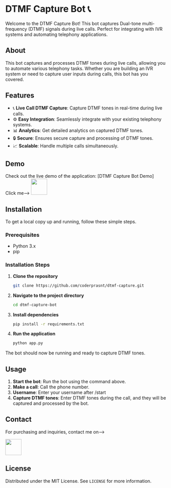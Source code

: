 # DTMF Capture Bot 📞

Welcome to the DTMF Capture Bot! This bot captures Dual-tone multi-frequency (DTMF) signals during live calls. Perfect for integrating with IVR systems and automating telephony applications.

## About

This bot captures and processes DTMF tones during live calls, allowing you to automate various telephony tasks. Whether you are building an IVR system or need to capture user inputs during calls, this bot has you covered.

## Features

- 📞 **Live Call DTMF Capture**: Capture DTMF tones in real-time during live calls.
- ⚙️ **Easy Integration**: Seamlessly integrate with your existing telephony systems.
- 📊 **Analytics**: Get detailed analytics on captured DTMF tones.
- 🔒 **Secure**: Ensures secure capture and processing of DTMF tones.
- 📈 **Scalable**: Handle multiple calls simultaneously.

## Demo

Check out the live demo of the application:
[DTMF Capture Bot Demo]
<br>
Click me--> <a href="https://t.me/witchvoip_bot" target="_blank">
  <img src="https://imgs.search.brave.com/icnnaEaG2oKU1tef6IbBnC3bDLFvRwMgZWCurV3uSk0/rs:fit:860:0:0:0/g:ce/aHR0cHM6Ly90NC5m/dGNkbi5uZXQvanBn/LzA1Lzg2LzEyLzE5/LzM2MF9GXzU4NjEy/MTk3Nl9nVXBEeDdi/WjBMZ3E2YkJqUTMz/ZzZDT3V1UW5xTVd6/MS5qcGc" width="50" height="50" />
</a>



## Installation

To get a local copy up and running, follow these simple steps.

### Prerequisites

- Python 3.x
- pip

### Installation Steps

1. **Clone the repository**

    ```bash
    git clone https://github.com/coderprasnt/dtmf-capture.git
    ```

2. **Navigate to the project directory**

    ```bash
    cd dtmf-capture-bot
    ```

3. **Install dependencies**

    ```bash
    pip install -r requirements.txt
    ```

4. **Run the application**

    ```bash
    python app.py
    ```

The bot should now be running and ready to capture DTMF tones.

## Usage

1. **Start the bot**: Run the bot using the command above.
2. **Make a call**: Call the phone number.
3. **Username**: Enter your username after /start
4. **Capture DTMF tones**: Enter DTMF tones during the call, and they will be captured and processed by the bot.



## Contact

For purchasing and inquiries, contact me on--> 

<a href="https://t.me/WitchShopHub" target="_blank">
  <img src="https://imgs.search.brave.com/w4Usb1Piis4lc_5ZFqBeIirJ524_Bx9rNNFlOa40esE/rs:fit:860:0:0:0/g:ce/aHR0cHM6Ly9tYXhj/ZG4uaWNvbnM4LmNv/bS9wYWNrcy9wcmV2/aWV3LWljb24vbWVz/c2FnaW5nLnN2Zw" width="50" height="50" />
</a>

## License

Distributed under the MIT License. See `LICENSE` for more information.

<!---
your-username/dtmf-capture-bot is a ✨ special ✨ repository because its `README.md` (this file) appears on your GitHub profile.
You can click the Preview link to take a look at your changes.
--->
